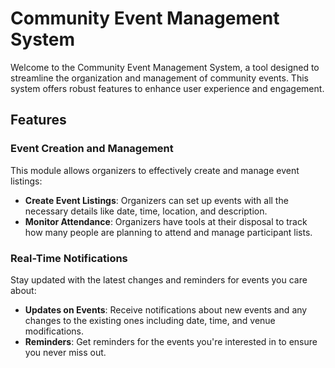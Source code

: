 # Community Event Management System

Welcome to the Community Event Management System, a tool designed to streamline the organization and management of community events. This system offers robust features to enhance user experience and engagement.

## Features

### Event Creation and Management

This module allows organizers to effectively create and manage event listings:

- **Create Event Listings**: Organizers can set up events with all the necessary details like date, time, location, and description.
- **Monitor Attendance**: Organizers have tools at their disposal to track how many people are planning to attend and manage participant lists.

### Real-Time Notifications

Stay updated with the latest changes and reminders for events you care about:

- **Updates on Events**: Receive notifications about new events and any changes to the existing ones including date, time, and venue modifications.
- **Reminders**: Get reminders for the events you're interested in to ensure you never miss out.

